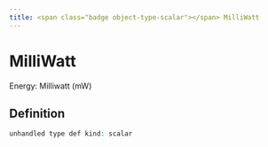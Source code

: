 ```yaml
---
title: <span class="badge object-type-scalar"></span> MilliWatt
---
```

# <span class="badge object-type-scalar"></span> MilliWatt

Energy: Milliwatt (mW)

## Definition

```php
unhandled type def kind: scalar
```
